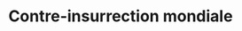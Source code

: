 ---
title: "Contre-insurrection mondiale"
slug: "contre-insurrection-mondiale"
definition: |
  Stratégie impériale visant à réprimer les mouvements révolutionnaires et anticoloniaux à l’échelle planétaire, en les criminalisant et en les surveillant.
historicalContext: |
  Déployée par les États-Unis pendant la guerre froide, notamment contre l’AIM, accusé de liens avec des mouvements étrangers. Nick Estes montre que les peuples autochtones, bien qu’intérieurs à l’Empire, sont traités comme des ennemis extérieurs dans une logique de guerre permanente. Cette stratégie se poursuit à Standing Rock via la militarisation, les drones et la surveillance.
books:
  - our-history-is-the-future
---